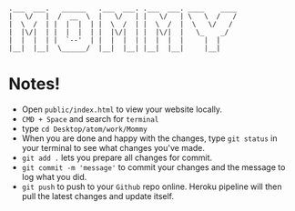 ```

.___  ___.   ______   .___  ___. .___  ___. ____    ____
|   \/   |  /  __  \  |   \/   | |   \/   | \   \  /   /
|  \  /  | |  |  |  | |  \  /  | |  \  /  |  \   \/   /  
|  |\/|  | |  |  |  | |  |\/|  | |  |\/|  |   \_    _/   
|  |  |  | |  `--'  | |  |  |  | |  |  |  |     |  |     
|__|  |__|  \______/  |__|  |__| |__|  |__|     |__|     

```


# Notes!


- Open `public/index.html` to view your website locally.
- `CMD + Space` and search for `terminal`
- type `cd Desktop/atom/work/Mommy`
- When you are done and happy with the changes, type `git status` in your terminal to see what changes you've made.
- `git add .` lets you prepare all changes for commit.
- `git commit -m 'message'` to commit your changes and the message to log what you did.
- `git push` to push to your `Github` repo online. Heroku pipeline will then pull the latest changes and update itself.
